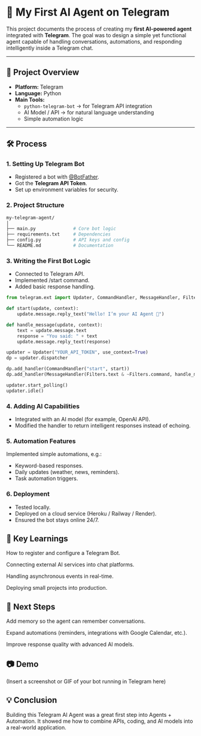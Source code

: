 # 🤖 My First AI Agent on Telegram  

This project documents the process of creating my **first AI-powered agent** integrated with **Telegram**. The goal was to design a simple yet functional agent capable of handling conversations, automations, and responding intelligently inside a Telegram chat.  

---

## 🚀 Project Overview  

- **Platform:** Telegram  
- **Language:** Python  
- **Main Tools:**  
  - `python-telegram-bot` → for Telegram API integration  
  - AI Model / API → for natural language understanding  
  - Simple automation logic  

---

## 🛠️ Process  

### 1. Setting Up Telegram Bot  
- Registered a bot with [@BotFather](https://t.me/botfather).  
- Got the **Telegram API Token**.  
- Set up environment variables for security.  

### 2. Project Structure  
```bash
my-telegram-agent/
│
├── main.py              # Core bot logic
├── requirements.txt     # Dependencies
├── config.py            # API keys and config
└── README.md            # Documentation
```
### 3. Writing the First Bot Logic
- Connected to Telegram API.
- Implemented /start command.
- Added basic response handling.

```python
from telegram.ext import Updater, CommandHandler, MessageHandler, Filters

def start(update, context):
    update.message.reply_text("Hello! I’m your AI Agent 🤖")

def handle_message(update, context):
    text = update.message.text
    response = "You said: " + text
    update.message.reply_text(response)

updater = Updater("YOUR_API_TOKEN", use_context=True)
dp = updater.dispatcher

dp.add_handler(CommandHandler("start", start))
dp.add_handler(MessageHandler(Filters.text & ~Filters.command, handle_message))

updater.start_polling()
updater.idle()


```

### 4. Adding AI Capabilities
- Integrated with an AI model (for example, OpenAI API).
- Modified the handler to return intelligent responses instead of echoing.

### 5. Automation Features

Implemented simple automations, e.g.:
- Keyword-based responses.
- Daily updates (weather, news, reminders).
- Task automation triggers.

### 6. Deployment

- Tested locally.
- Deployed on a cloud service (Heroku / Railway / Render).
- Ensured the bot stays online 24/7.

## 🎯 Key Learnings

How to register and configure a Telegram Bot.

Connecting external AI services into chat platforms.

Handling asynchronous events in real-time.

Deploying small projects into production.

## 📌 Next Steps

Add memory so the agent can remember conversations.

Expand automations (reminders, integrations with Google Calendar, etc.).

Improve response quality with advanced AI models.

## 📷 Demo

(Insert a screenshot or GIF of your bot running in Telegram here)

## 💡 Conclusion

Building this Telegram AI Agent was a great first step into Agents + Automation.
It showed me how to combine APIs, coding, and AI models into a real-world application.


<!-- 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''' --> 


